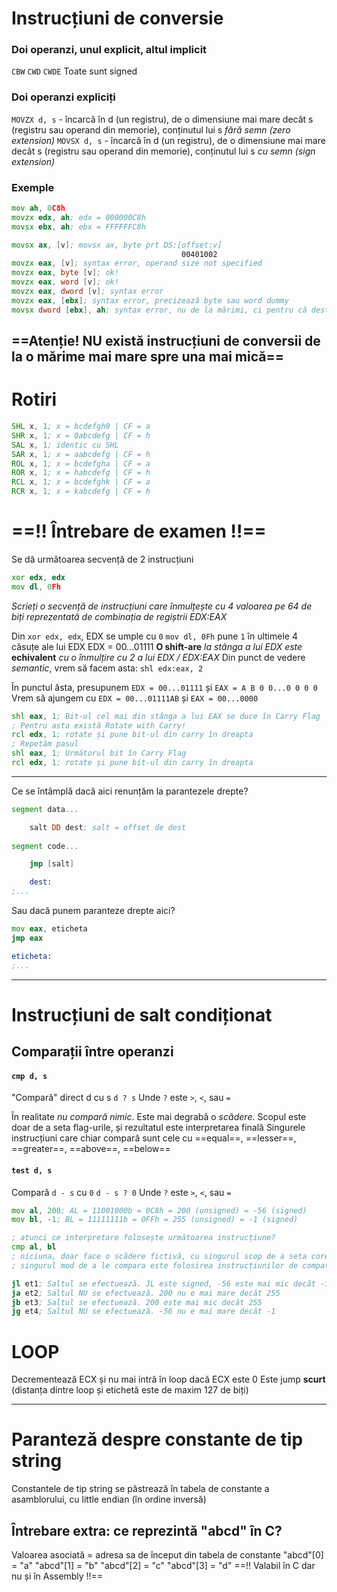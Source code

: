 # Instrucțiuni de conversie
### Doi operanzi, unul explicit, altul implicit
`CBW`
`CWD`
`CWDE`
Toate sunt signed


### Doi operanzi expliciți
`MOVZX d, s` - încarcă în d (un registru), de o dimensiune mai mare decât s (registru sau operand din memorie), conținutul lui s *fără semn (zero extension)*
`MOVSX d, s` - încarcă în d (un registru), de o dimensiune mai mare decât s (registru sau operand din memorie), conținutul lui s *cu semn (sign extension)*

### Exemple
```asm
mov ah, 0C8h
movzx edx, ah; edx = 000000C8h
movsx ebx, ah; ebx = FFFFFFC8h

movsx ax, [v]; movsx ax, byte prt DS:[offset:v]
                                      00401002
movzx eax, [v]; syntax error, operand size not specified
movzx eax, byte [v]; ok!
movzx eax, word [v]; ok!
movzx eax, dword [v]; syntax error
movzx eax, [ebx]; syntax error, precizează byte sau word dummy
movsx dword [ebx], ah; syntax error, nu de la mărimi, ci pentru că destinația trebuie să fie registru

```

## ==Atenție! NU există instrucțiuni de conversii de la o mărime mai mare spre una mai mică==

# Rotiri
```asm
SHL x, 1; x = bcdefgh0 | CF = a
SHR x, 1; x = 0abcdefg | CF = h
SAL x, 1; identic cu SHL
SAR x, 1; x = aabcdefg | CF = h
ROL x, 1; x = bcdefgha | CF = a
ROR x, 1; x = habcdefg | CF = h
RCL x, 1; x = bcdefghk | CF = a
RCR x, 1; x = kabcdefg | CF = h
```

# ==!! Întrebare de examen !!==
Se dă următoarea secvență de 2 instrucțiuni
```asm
xor edx, edx
mov dl, 0Fh
```
*Scrieți o secvență de instrucțiuni care înmulțește cu 4 valoarea pe 64 de biți reprezentată de combinația de regiștrii EDX:EAX*

Din `xor edx, edx`, EDX se umple cu `0`
`mov dl, 0Fh` pune `1` în ultimele 4 căsuțe ale lui EDX
EDX = 00...01111
**O shift-are** *la stânga a lui EDX este* **echivalent** *cu o înmulțire cu 2 a lui EDX / EDX:EAX*
Din punct de vedere *semantic*, vrem să facem asta:
`shl edx:eax, 2`

În punctul ăsta, presupunem `EDX = 00...01111` și `EAX = A B 0 0...0 0 0 0`
Vrem să ajungem cu `EDX = 00...01111AB` și `EAX = 00...0000`

```asm
shl eax, 1; Bit-ul cel mai din stânga a lui EAX se duce în Carry Flag
; Pentru asta există Rotate with Carry!
rcl edx, 1; rotate și pune bit-ul din carry în dreapta
; Repetăm pasul
shl eax, 1; Următorul bit în Carry Flag
rcl edx, 1; rotate și pune bit-ul din carry în dreapta
```

<hr>

Ce se întâmplă dacă aici renunțăm la parantezele drepte?
```asm
segment data...

	salt DD dest; salt = offset de dest
	
segment code...

	jmp [salt]

	dest:
;...
```

Sau dacă punem paranteze drepte aici?
```asm
mov eax, eticheta
jmp eax

eticheta:
;...
```

<hr>

# Instrucțiuni de salt condiționat
## Comparații între operanzi
#### `cmp d, s`
"Compară" direct d cu s
`d ? s`
Unde `?` este `>`, `<`, sau `=`

În realitate *nu compară nimic*. Este mai degrabă o *scădere*. Scopul este doar de a seta flag-urile, și rezultatul este interpretarea finală
Singurele instrucțiuni care chiar compară sunt cele cu ==equal==, ==lesser==, ==greater==, ==above==, ==below==

#### `test d, s`
Compară `d - s` cu `0`
`d - s ? 0`
Unde `?` este `>`, `<`, sau `=`

```asm
mov al, 200; AL = 11001000b = 0C8h = 200 (unsigned) = -56 (signed)
mov bl, -1; BL = 11111111b = 0FFh = 255 (unsigned) = -1 (signed)

; atunci ce interpretare folosește următoarea instrucțiune?
cmp al, bl
; niciuna, doar face o scădere fictivă, cu singurul scop de a seta corespunzător flag-urile
; singurul mod de a le compara este folosirea instrucțiunilor de comparare

jl et1; Saltul se efectuează. JL este signed, -56 este mai mic decăt -1
ja et2; Saltul NU se efectuează. 200 nu e mai mare decăt 255
jb et3; Saltul se efectuează. 200 este mai mic decăt 255
jg et4; Saltul NU se efectuează. -56 nu e mai mare decăt -1

```

# LOOP
Decrementează ECX și nu mai intră în loop dacă ECX este 0
Este jump **scurt** (distanța dintre loop și etichetă este de maxim 127 de biți)

<hr>

# Paranteză despre constante de tip string
Constantele de tip string se păstrează în tabela de constante a asamblorului, cu little endian (în ordine inversă)

## Întrebare extra: ce reprezintă "abcd" în C?
Valoarea asociată = adresa sa de început din tabela de constante
"abcd"[0] = "a"
"abcd"[1] = "b"
"abcd"[2] = "c"
"abcd"[3] = "d"
==!! Valabil în C dar nu și în Assembly !!==